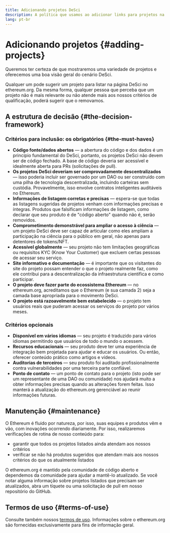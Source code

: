 ```yaml
---
title: Adicionando projetos DeSci
description: A política que usamos ao adicionar links para projetos na página DeSci no ethereum.org
lang: pt-br
---
```


# Adicionando projetos {#adding-projects}

Queremos ter certeza de que mostraremos uma variedade de projetos e oferecemos uma boa visão geral do cenário DeSci.

Qualquer um pode sugerir um projeto para listar na página DeSci no ethereum.org. Da mesma forma, qualquer pessoa que perceba que um projeto não é mais relevante ou não atende mais aos nossos critérios de qualificação, poderá sugerir que o removamos.

## A estrutura de decisão {#the-decision-framework}

### Critérios para inclusão: os obrigatórios {#the-must-haves}

- **Código fonte/dados abertos** — a abertura do código e dos dados é um princípio fundamental do DeSci, portanto, os projetos DeSci não devem ser de código fechado. A base de código deveria ser acessível e idealmente aberta para PRs (solicitações de pull).
- **Os projetos DeSci deveriam ser comprovadamente descentralizados** — isso poderia incluir ser governado por um DAO ou ser construído com uma pilha de tecnologia descentralizada, incluindo carteiras sem custódia. Provavelmente, isso envolve contratos inteligentes auditáveis no Ethereum.
- **Informações de listagem corretas e precisas** — espera-se que todas as listagens sugeridas de projetos venham com informações precisas e íntegras. Produtos que falsificam informações de listagem, como declarar que seu produto é de "código aberto" quando não é, serão removidos.
- **Comprometimento demonstrável para ampliar o acesso à ciência** — um projeto DeSci deve ser capaz de articular como eles ampliam a participação na ciência para o público em geral, não apenas para detentores de tokens/NFT.
- **Acessível globalmente** — seu projeto não tem limitações geográficas ou requisitos KYC (Know Your Customer) que excluem certas pessoas de acessar seu serviço.
- **Site informativo e documentação** — é importante que os visitantes do site do projeto possam entender o que o projeto realmente faz, como ele contribui para a descentralização da infraestrutura científica e como participar.
- **O projeto deve fazer parte do ecossistema Ethereum** — no ethereum.org, acreditamos que o Ethereum (e sua camada 2) seja a camada base apropriada para o movimento DeSci.
- **O projeto está razoavelmente bem estabelecido** — o projeto tem usuários reais que puderam acessar os serviços do projeto por vários meses.

### Critérios opcionais

- **Disponível em vários idiomas** — seu projeto é traduzido para vários idiomas permitindo que usuários de todo o mundo o acessem.
- **Recursos educacionais** — seu produto deve ter uma experiência de integração bem projetada para ajudar e educar os usuários. Ou então, oferecer conteúdo prático como artigos e vídeos.
- **Auditorias de terceiros** — seu produto foi auditado profissionalmente contra vulnerabilidades por uma terceira parte confiável.
- **Ponto de contato** — um ponto de contato para o projeto (isto pode ser um representante de uma DAO ou comunidade) nos ajudará muito a obter informações precisas quando as alterações forem feitas. Isso manterá a atualização do ethereum.org gerenciável ao reunir informações futuras.

## Manutenção {#maintenance}

O Ethereum é fluido por natureza, por isso, suas equipes e produtos vêm e vão, com inovações ocorrendo diariamente. Por isso, realizaremos verificações de rotina de nosso conteúdo para:

- garantir que todos os projetos listados ainda atendam aos nossos critérios
- verificar se não há produtos sugeridos que atendam mais aos nossos critérios do que os atualmente listados

O ethereum.org é mantido pela comunidade de código aberto e dependemos da comunidade para ajudar a mantê-lo atualizado. Se você notar alguma informação sobre projetos listados que precisam ser atualizados, abra um tíquete ou uma solicitação de pull em nosso repositório do GitHub.

## Termos de uso {#terms-of-use}

Consulte também nossos [termos de uso](/terms-of-use/). Informações sobre o ethereum.org são fornecidas exclusivamente para fins de informação geral.
